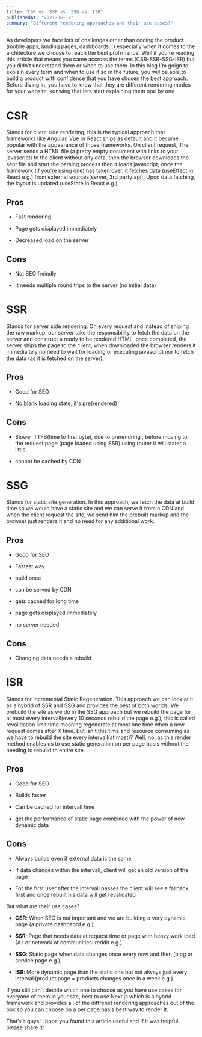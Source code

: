 ```yaml
---
title: "CSR vs. SSR vs. SSG vs. ISR"
publishedAt: "2021-06-12"
summary: "Different rendering approaches and their use cases?"
---
```


As developers we face lots of challenges other than coding the product (mobile apps, landing pages, dashboards...) especially when it comes to the architecture we choose to reach the best profrmance. Well if you're reading this article that means you came accross the terms (CSR-SSR-SSG-ISR) but you didn't understand them or when to use them. In this blog I'm goign to explain every term and when to use it so in the future, you will be able to build a product with confidence that you have chosen the best approach. Before diving in, you have to know that they are different rendering modes for your website, konwing that lets start explaining them one by one

# CSR

Stands for client side rendering, this is the typical approach that frameworks like Angular, Vue or React ships as default and it became popular with the appearance of those frameworks. On client request, The server sends a HTML file (a pretty empty document with links to your javascript) to the client without any data, then the browser downloads the sent file and start the parsing process then it loads javascript, once the framework (if you're using one) has taken over, it fetches data (useEffect in React e.g.) from external sources(server, 3rd party api), Upon data fatching, the layout is updated (useState in React e.g.).

## Pros

- Fast rendering

- Page gets displayed immediately

- Decreased load on the server

## Cons

- Not SEO freindly

- It needs multiple round trips to the server (no initial data)

# SSR

Stands for server side rendering. On every request and instead of shiping the raw markup, our server take the responsibility to fetch the data on the server and construct a ready to be rendered HTML, once completed, the server ships the page to the client, when downloaded the browser renders it immedialtely no need to wait for loading or executing javascript nor to fetch the data (as it is fetched on the server).

## Pros

- Good for SEO

- No blank loading state, it's pre(rendered)

## Cons

- Slower TTFB(time to first byte), due to prerendring , before moving to the request page (page loaded using SSR) using router it will stater a little.

- cannot be cached by CDN

# SSG

Stands for static site generation. In this approach, we fetch the data at build time so we would have a static site and we can serve it from a CDN and when the client request the site, we send him the prebuilt markup and the browser just renders it and no need for any additional work.

## Pros

- Good for SEO

- Fastest way

- build once

- can be served by CDN

- gets cached for long time

- page gets displayed immediately

- no server needed

## Cons

- Changing data needs a rebuild

# ISR

Stands for incremental Static Regeneration. This approach we can look at it as a hybrid of SSR and SSG and provides the best of both worlds. We prebuild the site as we do in the SSG approach but we rebuild the page for at most every intervall(every 10 seconds rebuild the page e.g.), this is called revalidation limit time meaning regenerate at most one time when a new request comes after X time. But isn't this time and resource consuming as we have to rebuild the site every intervall(at most)? Well, no, as this render method enables us to use static generation on per page basis without the needing to rebuild th entire site.

## Pros

- Good for SEO

- Builds faster

- Can be cached for intervall time

- get the performance of static page combined with the power of new dynamic data

## Cons

- Always builds even if external data is the same

- If data changes within the intervall, client will get an old version of the page

- For the first user after the intervall passes the client will see a fallback first and once rebuilt his data will get revalidated

But what are their use cases?

- **CSR**: When SEO is not important and we are building a very dynamic page (a private dashbaord e.g.).

- **SSR**: Page that needs data at request time or page with heavy work load (A.I or network of communities: reddit e.g.).

- **SSG**: Static page when data changes once every now and then (blog or service page e.g.).

- **ISR**: More dynamic page than the static one but not always just every intervall(product page = products changes once in a week e.g.).

If you still can't decide which one to choose as you have use cases for everyone of them in your site, best to use Next.js which is a hybrid framework and provides all of the diffrenet rendering approaches out of the box so you can choose on a per page basis best way to render it.

That’s it guys! I hope you found this article useful and if it was helpful please share it!
